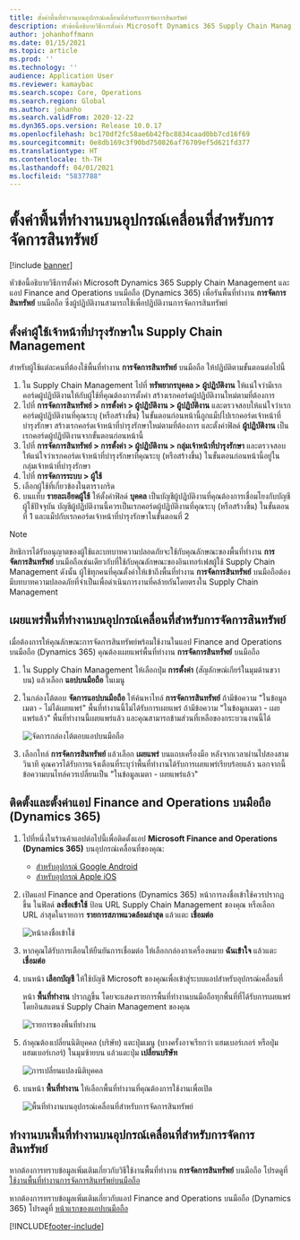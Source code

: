 ```yaml
---
title: ตั้งค่าพื้นที่ทำงานบนอุปกรณ์เคลื่อนที่สำหรับการจัดการสินทรัพย์
description: หัวข้อนี้อธิบายวิธีการตั้งค่า Microsoft Dynamics 365 Supply Chain Management และแอป Finance and Operations บนมือถือ (Dynamics 365) เพื่อรันพื้นที่ทำงานการจัดการสินทรัพย์บนมือถือ ซึ่งผู้ปฏิบัติงานสามารถใช้เพื่อปฏิบัติงานการจัดการสินทรัพย์
author: johanhoffmann
ms.date: 01/15/2021
ms.topic: article
ms.prod: ''
ms.technology: ''
audience: Application User
ms.reviewer: kamaybac
ms.search.scope: Core, Operations
ms.search.region: Global
ms.author: johanho
ms.search.validFrom: 2020-12-22
ms.dyn365.ops.version: Release 10.0.17
ms.openlocfilehash: bc170df2fc58ae6b42fbc8834caad0bb7cd16f69
ms.sourcegitcommit: 0e8db169c3f90bd750826af76709ef5d621fd377
ms.translationtype: HT
ms.contentlocale: th-TH
ms.lasthandoff: 04/01/2021
ms.locfileid: "5837788"
---
```

# <a name="set-up-the-asset-management-mobile-workspace"></a>ตั้งค่าพื้นที่ทำงานบนอุปกรณ์เคลื่อนที่สำหรับการจัดการสินทรัพย์

[!include [banner](../includes/banner.md)]

หัวข้อนี้อธิบายวิธีการตั้งค่า Microsoft Dynamics 365 Supply Chain Management และแอป Finance and Operations บนมือถือ (Dynamics 365) เพื่อรันพื้นที่ทำงาน **การจัดการสินทรัพย์** บนมือถือ ซึ่งผู้ปฏิบัติงานสามารถใช้เพื่อปฏิบัติงานการจัดการสินทรัพย์

## <a name="set-up-maintenance-worker-users-in-supply-chain-management"></a>ตั้งค่าผู้ใช้เจ้าหน้าที่บำรุงรักษาใน Supply Chain Management

สำหรับผู้ใช้แต่ละคนที่ต้องใช้พื้นที่ทำงาน **การจัดการสินทรัพย์** บนมือถือ ให้ปฏิบัติตามขั้นตอนต่อไปนี้

1. ใน Supply Chain Management ไปที่ **ทรัพยากรบุคคล \> ผู้ปฏิบัติงาน** ให้แน่ใจว่ามีเรกคอร์ดผู้ปฏิบัติงานให้กับผู้ใช้ที่คุณต้องการตั้งค่า สร้างเรกคอร์ดผู้ปฏิบัติงานใหม่ตามที่ต้องการ
1. ไปที่ **การจัดการสินทรัพย์ \> การตั้งค่า \> ผู้ปฏิบัติงาน \> ผู้ปฏิบัติงาน** และตรวจสอบให้แน่ใจว่าเรกคอร์ดผู้ปฏิบัติงานที่คุณระบุ (หรือสร้างขึ้น) ในขั้นตอนก่อนหน้านี้ถูกแม็ปไปเรกคอร์ดเจ้าหน้าที่บำรุงรักษา สร้างเรกคอร์ดเจ้าหน้าที่บำรุงรักษาใหม่ตามที่ต้องการ และตั้งค่าฟิลด์ **ผู้ปฏิบัติงาน** เป็นเรกคอร์ดผู้ปฏิบัติงานจากขั้นตอนก่อนหน้านี้
1. ไปที่ **การจัดการสินทรัพย์ \> การตั้งค่า \> ผู้ปฏิบัติงาน \> กลุ่มเจ้าหน้าที่บำรุงรักษา** และตรวจสอบให้แน่ใจว่าเรกคอร์ดเจ้าหน้าที่บำรุงรักษาที่คุณระบุ (หรือสร้างขึ้น) ในขั้นตอนก่อนหน้านี้อยู่ในกลุ่มเจ้าหน้าที่บำรุงรักษา
1. ไปที่ **การจัดการระบบ \> ผู้ใช้**
1. เลือกผู้ใช้ที่เกี่ยวข้องในตารางกริด
1. บนแท็บ **รายละเอียดผู้ใช้** ให้ตั้งค่าฟิลด์ **บุคคล** เป็นบัญชีผู้ปฏิบัติงานที่คุณต้องการเชื่อมโยงกับบัญชีผู้ใช้ปัจจุบัน บัญชีผู้ปฏิบัติงานนี้ควรเป็นเรกคอร์ดผู้ปฏิบัติงานที่คุณระบุ (หรือสร้างขึ้น) ในขั้นตอนที่ 1 และแม็ปกับเรกคอร์ดเจ้าหน้าที่บำรุงรักษาในขั้นตอนที่ 2

> [!NOTE]
> สิทธิการได้รับอนุญาตของผู้ใช้และบทบาทความปลอดภัยจะใช้กับคุณลักษณะของพื้นที่ทำงาน **การจัดการสินทรัพย์** บนมือถือเช่นเดียวกับที่ใช้กับคุณลักษณะของอินเทอร์เฟสผู้ใช้ Supply Chain Management ดังนั้น ผู้ใช้ทุกคนที่คุณตั้งค่าให้เข้าถึงพื้นที่ทำงาน **การจัดการสินทรัพย์** บนมือถือต้องมีบทบาทความปลอดภัยที่จำเป็นเพื่อดำเนินการงานที่คล้ายกันโดยตรงใน Supply Chain Management

## <a name="publish-the-asset-management-mobile-workspace"></a>เผยแพร่พื้นที่ทำงานบนอุปกรณ์เคลื่อนที่สำหรับการจัดการสินทรัพย์

เมื่อต้องการให้คุณลักษณะการจัดการสินทรัพย์พร้อมใช้งานในแอป Finance and Operations บนมือถือ (Dynamics 365) คุณต้องเผยแพร่พื้นที่ทำงาน **การจัดการสินทรัพย์** บนมือถือ

1. ใน Supply Chain Management ให้เลือกปุ่ม **การตั้งค่า** (สัญลักษณ์เกียร์ในมุมด้านขวาบน) แล้วเลือก **แอปบนมือถือ** ในเมนู
1. ในกล่องโต้ตอบ **จัดการแอปบนมือถือ** ให้ค้นหาไทล์ **การจัดการสินทรัพย์** ถ้ามีข้อความ "ในข้อมูลเมตา - ไม่ได้เผยแพร่" พื้นที่ทำงานนี้ไม่ได้รับการเผยแพร่ ถ้ามีข้อความ "ในข้อมูลเมตา - เผยแพร่แล้ว" พื้นที่ทำงานนี้เผยแพร่แล้ว และคุณสามารถข้ามส่วนที่เหลือของกระบวนงานนี้ได้

    ![จัดการกล่องโต้ตอบแอปบนมือถือ](media/mobile-workspaces.png "จัดการกล่องโต้ตอบแอปบนมือถือ")

1. เลือกไทล์ **การจัดการสินทรัพย์** แล้วเลือก **เผยแพร่** บนแถบเครื่องมือ หลังจากเวลาผ่านไปสองสามวินาที คุณควรได้รับการแจ้งเตือนที่ระบุว่าพื้นที่ทำงานได้รับการเผยแพร่เรียบร้อยแล้ว นอกจากนี้ ข้อความบนไทล์ควรเปลี่ยนเป็น "ในข้อมูลเมตา - เผยแพร่แล้ว"

## <a name="install-and-set-up-the-finance-and-operations-dynamics-365-mobile-app"></a>ติดตั้งและตั้งค่าแอป Finance and Operations บนมือถือ (Dynamics 365)

1. ไปที่หนึ่งในร้านค้าแอปต่อไปนี้เพื่อติดตั้งแอป **Microsoft Finance and Operations (Dynamics 365)** บนอุปกรณ์เคลื่อนที่ของคุณ:

    - [สำหรับอุปกรณ์ Google Android](https://go.microsoft.com/fwlink/?linkid=850662)
    - [สำหรับอุปกรณ์ Apple iOS](https://go.microsoft.com/fwlink/?linkid=850663)

1. เปิดแอป Finance and Operations (Dynamics 365) หน้าการลงชื่อเข้าใช้ควรปรากฏขึ้น ในฟิลด์ **ลงชื่อเข้าใช้** ป้อน URL Supply Chain Management ของคุณ หรือเลือก URL ล่าสุดในรายการ **รายการสภาพแวดล้อมล่าสุด** แล้วแตะ **เชื่อมต่อ**

    ![หน้าลงชื่อเข้าใช้](media/mobile-app-sign-in.png "หน้าลงชื่อเข้าใช้")

1. หากคุณได้รับการเตือนให้ยืนยันการเชื่อมต่อ ให้เลือกกล่องกาเครื่องหมาย **ฉันเข้าใจ** แล้วแตะ **เชื่อมต่อ**
1. บนหน้า **เลือกบัญชี** ให้ใช้บัญชี Microsoft ของคุณเพื่อเข้าสู่ระบบแอปสำหรับอุปกรณ์เคลื่อนที่

    หน้า **พื้นที่ทำงาน** ปรากฏขึ้น โดยจะแสดงรายการพื้นที่ทำงานบนมือถือทุกพื้นที่ที่ได้รับการเผยแพร่โดยอินสแตนซ์ Supply Chain Management ของคุณ

    ![รายการของพื้นที่ทำงาน](media/mobile-app-workspaces.png "รายการของพื้นที่ทำงาน")

1. ถ้าคุณต้องเปลี่ยนนิติบุคคล (บริษัท) แตะปุ่มเมนู (บางครั้งอาจเรียกว่า แฮมเบอร์เกอร์ หรือปุ่มแฮมเบอร์เกอร์) ในมุมซ้ายบน แล้วแตะปุ่ม **เปลี่ยนบริษัท**

    ![การเปลี่ยนแปลงนิติบุคคล](media/mobile-app-change-comp.png "การเปลี่ยนแปลงนิติบุคคล")

1. บนหน้า **พื้นที่ทำงาน** ให้เลือกพื้นที่ทำงานที่คุณต้องการใช้งานเพื่อเปิด

    ![พื้นที่ทำงานบนอุปกรณ์เคลื่อนที่สำหรับการจัดการสินทรัพย์](media/mobile-app-asset-workspace.png "พื้นที่ทำงานบนอุปกรณ์เคลื่อนที่สำหรับการจัดการสินทรัพย์")

## <a name="work-with-the-asset-management-mobile-workspace"></a>ทำงานบนพื้นที่ทำงานบนอุปกรณ์เคลื่อนที่สำหรับการจัดการสินทรัพย์

หากต้องการทราบข้อมูลเพิ่มเติมเกี่ยวกับวิธีใช้งานพื้นที่ทำงาน **การจัดการสินทรัพย์** บนมือถือ โปรดดูที่ [ใช้งานพื้นที่ทำงานการจัดการสินทรัพย์บนมือถือ](asset-management-mobile-workspace.md)

หากต้องการทราบข้อมูลเพิ่มเติมเกี่ยวกับแอป Finance and Operations บนมือถือ (Dynamics 365) โปรดดูที่ [หน้าแรกของแอปบนมือถือ](../../fin-ops-core/dev-itpro/mobile-apps/Mobile-app-home-page.md)


[!INCLUDE[footer-include](../../includes/footer-banner.md)]